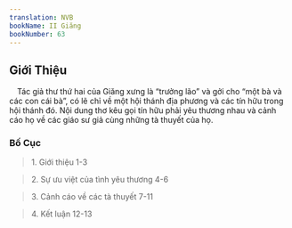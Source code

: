```yaml
---
translation: NVB
bookName: II Giăng 
bookNumber: 63
---
```


<div class="title"><h2>Giới Thiệu </h2></div> Tác giả thư thứ hai của Giăng xưng là “trưởng lão” và gởi cho “một bà và các con cái bà”, có lẽ chỉ về một hội thánh địa phương và các tín hữu trong hội thánh đó. Nội dung thơ kêu gọi tín hữu phải yêu thương nhau và cảnh cáo họ về các giáo sư giả cùng những tà thuyết của họ. <br/><div class="title"><h3>Bố Cục </h3></div><blockquote>1. Giới thiệu 1-3</blockquote><blockquote>2. Sự ưu việt của tình yêu thương 4-6</blockquote><blockquote>3. Cảnh cáo về các tà thuyết 7-11</blockquote><blockquote>4. Kết luận 12-13</blockquote>
